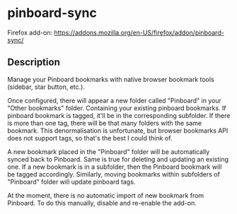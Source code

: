# pinboard-sync

Firefox add-on: https://addons.mozilla.org/en-US/firefox/addon/pinboard-sync/

## Description

Manage your Pinboard bookmarks with native browser bookmark tools (sidebar, star button, etc.).

Once configured, there will appear a new folder called "Pinboard" in your "Other bookmarks" folder. Containing your existing pinboard bookmarks. If pinboard bookmark is tagged, it'll be in the corresponding subfolder. If there is more than one tag, there will be that many folders with the same bookmark. This denormalisation is unfortunate, but browser bookmarks API does not support tags, so that's the best I could think of.

A new bookmark placed in the "Pinboard" folder will be automatically synced back to Pinboard. Same is true for deleting and updating an existing one. If a new bookmark is in a subfolder, then the Pinboard bookmark will be tagged accordingly. Similarly, moving bookmarks within subfolders of "Pinboard" folder will update pinboard tags.

At the moment, there is no automatic import of new bookmark from Pinboard. To do this manually, disable and re-enable the add-on.
